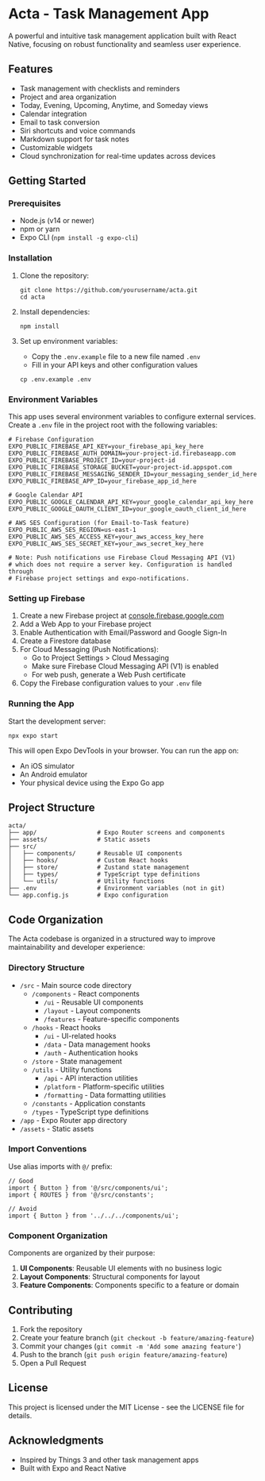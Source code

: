 # Acta - Task Management App

A powerful and intuitive task management application built with React Native, focusing on robust functionality and seamless user experience.

## Features

- Task management with checklists and reminders
- Project and area organization
- Today, Evening, Upcoming, Anytime, and Someday views
- Calendar integration
- Email to task conversion
- Siri shortcuts and voice commands
- Markdown support for task notes
- Customizable widgets
- Cloud synchronization for real-time updates across devices

## Getting Started

### Prerequisites

- Node.js (v14 or newer)
- npm or yarn
- Expo CLI (`npm install -g expo-cli`)

### Installation

1. Clone the repository:
   ```
   git clone https://github.com/yourusername/acta.git
   cd acta
   ```

2. Install dependencies:
   ```
   npm install
   ```

3. Set up environment variables:
   - Copy the `.env.example` file to a new file named `.env`
   - Fill in your API keys and other configuration values
   ```
   cp .env.example .env
   ```

### Environment Variables

This app uses several environment variables to configure external services. Create a `.env` file in the project root with the following variables:

```
# Firebase Configuration
EXPO_PUBLIC_FIREBASE_API_KEY=your_firebase_api_key_here
EXPO_PUBLIC_FIREBASE_AUTH_DOMAIN=your-project-id.firebaseapp.com
EXPO_PUBLIC_FIREBASE_PROJECT_ID=your-project-id
EXPO_PUBLIC_FIREBASE_STORAGE_BUCKET=your-project-id.appspot.com
EXPO_PUBLIC_FIREBASE_MESSAGING_SENDER_ID=your_messaging_sender_id_here
EXPO_PUBLIC_FIREBASE_APP_ID=your_firebase_app_id_here

# Google Calendar API
EXPO_PUBLIC_GOOGLE_CALENDAR_API_KEY=your_google_calendar_api_key_here
EXPO_PUBLIC_GOOGLE_OAUTH_CLIENT_ID=your_google_oauth_client_id_here

# AWS SES Configuration (for Email-to-Task feature)
EXPO_PUBLIC_AWS_SES_REGION=us-east-1
EXPO_PUBLIC_AWS_SES_ACCESS_KEY=your_aws_access_key_here
EXPO_PUBLIC_AWS_SES_SECRET_KEY=your_aws_secret_key_here

# Note: Push notifications use Firebase Cloud Messaging API (V1)
# which does not require a server key. Configuration is handled through
# Firebase project settings and expo-notifications.
```

### Setting up Firebase

1. Create a new Firebase project at [console.firebase.google.com](https://console.firebase.google.com)
2. Add a Web App to your Firebase project
3. Enable Authentication with Email/Password and Google Sign-In
4. Create a Firestore database
5. For Cloud Messaging (Push Notifications):
   - Go to Project Settings > Cloud Messaging
   - Make sure Firebase Cloud Messaging API (V1) is enabled
   - For web push, generate a Web Push certificate
6. Copy the Firebase configuration values to your `.env` file

### Running the App

Start the development server:

```
npx expo start
```

This will open Expo DevTools in your browser. You can run the app on:
- An iOS simulator
- An Android emulator
- Your physical device using the Expo Go app

## Project Structure

```
acta/
├── app/                 # Expo Router screens and components
├── assets/              # Static assets
├── src/
│   ├── components/      # Reusable UI components
│   ├── hooks/           # Custom React hooks
│   ├── store/           # Zustand state management
│   ├── types/           # TypeScript type definitions
│   └── utils/           # Utility functions
├── .env                 # Environment variables (not in git)
└── app.config.js        # Expo configuration
```

## Code Organization

The Acta codebase is organized in a structured way to improve maintainability and developer experience:

### Directory Structure

- `/src` - Main source code directory
  - `/components` - React components
    - `/ui` - Reusable UI components
    - `/layout` - Layout components
    - `/features` - Feature-specific components
  - `/hooks` - React hooks
    - `/ui` - UI-related hooks
    - `/data` - Data management hooks
    - `/auth` - Authentication hooks
  - `/store` - State management
  - `/utils` - Utility functions
    - `/api` - API interaction utilities
    - `/platform` - Platform-specific utilities
    - `/formatting` - Data formatting utilities
  - `/constants` - Application constants
  - `/types` - TypeScript type definitions
- `/app` - Expo Router app directory
- `/assets` - Static assets

### Import Conventions

Use alias imports with `@/` prefix:

```tsx
// Good
import { Button } from '@/src/components/ui';
import { ROUTES } from '@/src/constants';

// Avoid
import { Button } from '../../../components/ui';
```

### Component Organization

Components are organized by their purpose:

1. **UI Components**: Reusable UI elements with no business logic
2. **Layout Components**: Structural components for layout
3. **Feature Components**: Components specific to a feature or domain

## Contributing

1. Fork the repository
2. Create your feature branch (`git checkout -b feature/amazing-feature`)
3. Commit your changes (`git commit -m 'Add some amazing feature'`)
4. Push to the branch (`git push origin feature/amazing-feature`)
5. Open a Pull Request

## License

This project is licensed under the MIT License - see the LICENSE file for details.

## Acknowledgments

- Inspired by Things 3 and other task management apps
- Built with Expo and React Native
